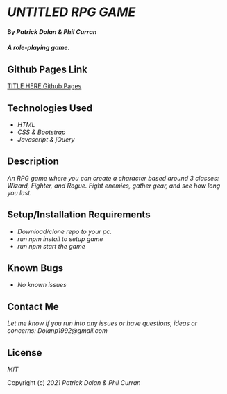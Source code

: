 # _UNTITLED RPG GAME_

#### By _**Patrick Dolan & Phil Curran**_

#### _A role-playing game._

## Github Pages Link

[TITLE HERE Github Pages](https://patrick-dolan.github.io/APPLICATIONNAMEHERE/)

## Technologies Used

* _HTML_
* _CSS & Bootstrap_
* _Javascript & jQuery_

## Description

_An RPG game where you can create a character based around 3 classes: Wizard, Fighter, and Rogue. Fight enemies, gather gear, and see how long you last._

## Setup/Installation Requirements

* _Download/clone repo to your pc._
* _run npm install to setup game_
* _run npm start the game_

## Known Bugs

* _No known issues_

## Contact Me

_Let me know if you run into any issues or have questions, ideas or concerns:_
_Dolanp1992@gmail.com_

## License

_MIT_

Copyright (c) _2021_ _Patrick Dolan & Phil Curran_